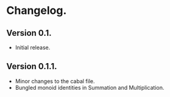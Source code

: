 # Changelog.

## Version 0.1.

* Initial release.

## Version 0.1.1.

* Minor changes to the cabal file.
* Bungled monoid identities in Summation and Multiplication.
